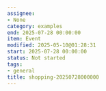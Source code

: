 ```yaml
---
assignee:
- None
category: examples
end: 2025-07-28 00:00:00
item: Event
modified: 2025-05-10@01:28:31
start: 2025-07-28 00:00:00
status: Not started
tags:
- general
title: shopping-20250728000000
---
```


